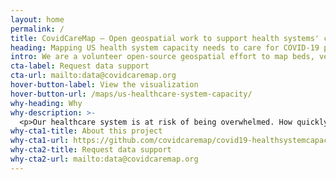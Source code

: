 ```yaml
---
layout: home
permalink: /
title: CovidCareMap – Open geospatial work to support health systems' capacity to effectively care for rapidly growing COVID19 patient needs
heading: Mapping US health system capacity needs to care for COVID-19 patients
intro: We are a volunteer open-source geospatial effort to map beds, ventilators, supplies, staff, and other resources needed to care for COVID-19 patients. If you collect or use such data, we can help you aggregate, analyze, or visualize it to better inform surge capacity planning and resourcing decisions.
cta-label: Request data support
cta-url: mailto:data@covidcaremap.org
hover-button-label: View the visualization
hover-button-url: /maps/us-healthcare-system-capacity/
why-heading: Why
why-description: >-
  <p>Our healthcare system is at risk of being overwhelmed. How quickly and how many people are falling ill to COVID-19 at one time may exceed our ability to effectively care for everyone, especially at the ICU level.</p><p>We must #FlattenTheCurve to give our healthcare system more time to prepare for this surge of patients. Preparation means enough space, staff, supplies, and systems at the right places and times to meet patient needs. Through mapping and geospatial analytics, we provide situational awareness and foresight for health systems, policymakers, emergency managers, suppliers, and the public to plan and coordinate preparations between facilities, counties, states, or nationwide.</p>
why-cta1-title: About this project
why-cta1-url: https://github.com/covidcaremap/covid19-healthsystemcapacity#overview
why-cta2-title: Request data support
why-cta2-url: mailto:data@covidcaremap.org
---
```

